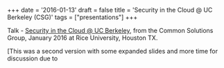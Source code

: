 +++
date = '2016-01-13'
draft = false
title = 'Security in the Cloud @ UC Berkeley (CSG)'
tags = ["presentations"]
+++

Talk - [Security in the Cloud @ UC Berkeley](/staticfiles/BillAllison-CSG-201601-CloudSecurity.pdf), from the Common Solutions Group, January 2016 at Rice University, Houston TX.

<!-- more -->
[This was a second version with some expanded slides and more time for discussion due to 
